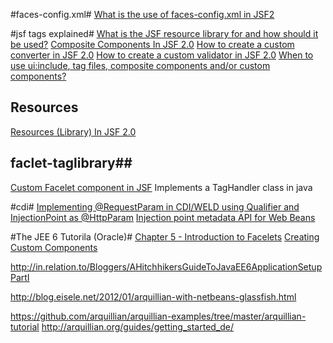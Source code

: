 #faces-config.xml#
[What is the use of faces-config.xml in JSF2](http://stackoverflow.com/questions/7583038/what-is-the-use-of-faces-config-xml-in-jsf-2 "Title")

#jsf tags explained#
[What is the JSF resource library for and how should it be used?](http://stackoverflow.com/questions/11988415/what-is-the-jsf-resource-library-for-and-how-should-it-be-used)
[Composite Components In JSF 2.0](http://www.mkyong.com/jsf2/composite-components-in-jsf-2-0/)
[How to create a custom converter in JSF 2.0](http://www.mkyong.com/jsf2/custom-converter-in-jsf-2-0/)
[How to create a custom validator in JSF 2.0](http://www.mkyong.com/jsf2/custom-validator-in-jsf-2-0/)
[When to use <ui:include>, tag files, composite components and/or custom components?](http://stackoverflow.com/questions/6822000/when-to-use-uiinclude-tag-files-composite-components-and-or-custom-componen/6822269#6822269)

## Resources ##
[Resources (Library) In JSF 2.0](http://www.mkyong.com/jsf2/resources-library-in-jsf-2-0/)

## faclet-taglibrary##

[Custom Facelet component in JSF](http://stackoverflow.com/questions/15006955/custom-facelet-component-in-jsf) Implements a TagHandler class in java

#cdi#
[Implementing @RequestParam in CDI/WELD using Qualifier and InjectionPoint as @HttpParam](http://www.glxn.net/?p=141)
[Injection point metadata API for Web Beans](http://relation.to/Bloggers/InjectionPointMetadataAPIForWebBeans)


#The JEE 6 Tutorila (Oracle)#
[Chapter 5 - Introduction to Facelets](http://docs.oracle.com/javaee/6/tutorial/doc/giepx.html)
[Creating Custom Components](http://docs.oracle.com/javaee/6/tutorial/doc/bnavg.html)


http://in.relation.to/Bloggers/AHitchhikersGuideToJavaEE6ApplicationSetupPartI

http://blog.eisele.net/2012/01/arquillian-with-netbeans-glassfish.html


https://github.com/arquillian/arquillian-examples/tree/master/arquillian-tutorial
http://arquillian.org/guides/getting_started_de/
